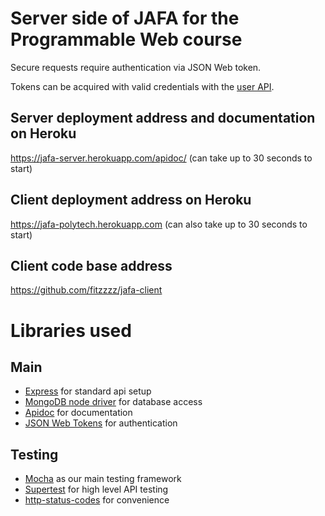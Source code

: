 # Server side of JAFA for the Programmable Web course

Secure requests require authentication via JSON Web token. 

Tokens can be acquired with valid credentials with the [user API](https://jafa-server.herokuapp.com/apidoc/#api-user-PostJafaApiUsersAuthenticate).


## Server deployment address and documentation on Heroku

https://jafa-server.herokuapp.com/apidoc/
(can take up to 30 seconds to start)

## Client deployment address on Heroku

https://jafa-polytech.herokuapp.com
(can also take up to 30 seconds to start)

## Client code base address

https://github.com/fitzzzz/jafa-client

# Libraries used

## Main

* [Express](https://expressjs.com/fr/) for standard api setup
* [MongoDB node driver](https://www.npmjs.com/package/mongodb/) for database access
* [Apidoc](http://apidocjs.com/) for documentation
* [JSON Web Tokens](https://jwt.io/) for authentication

## Testing

* [Mocha](https://mochajs.org/) as our main testing framework
* [Supertest](https://www.npmjs.com/package/supertest) for high level API testing
* [http-status-codes](https://www.npmjs.com/package/http-status-codes) for convenience
